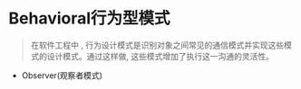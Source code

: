 # Behavioral行为型模式

> 在软件工程中 , 行为设计模式是识别对象之间常见的通信模式并实现这些模式的设计模式。通过这样做, 这些模式增加了执行这一沟通的灵活性。

* Observer\(观察者模式\)




